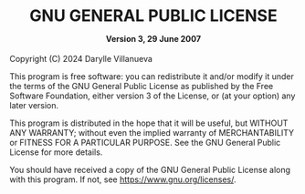 <div align="center">
    <h1 style="margin-bottom: -5px;">GNU GENERAL PUBLIC LICENSE</h1>
    <h4>Version 3, 29 June 2007</h4>
</div>

Copyright (C) 2024  Darylle Villanueva

This program is free software: you can redistribute it and/or modify
it under the terms of the GNU General Public License as published by
the Free Software Foundation, either version 3 of the License, or
(at your option) any later version.

This program is distributed in the hope that it will be useful,
but WITHOUT ANY WARRANTY; without even the implied warranty of
MERCHANTABILITY or FITNESS FOR A PARTICULAR PURPOSE.  See the
GNU General Public License for more details.

You should have received a copy of the GNU General Public License
along with this program.  If not, see <https://www.gnu.org/licenses/>.
